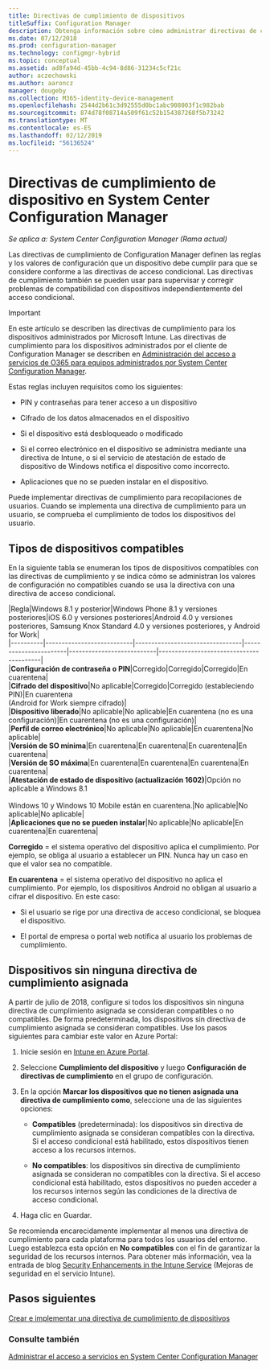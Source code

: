 ```yaml
---
title: Directivas de cumplimiento de dispositivos
titleSuffix: Configuration Manager
description: Obtenga información sobre cómo administrar directivas de cumplimiento en Configuration Manager para que los dispositivos sean compatibles con directivas de acceso condicional.
ms.date: 07/12/2018
ms.prod: configuration-manager
ms.technology: configmgr-hybrid
ms.topic: conceptual
ms.assetid: ad8fa94d-45bb-4c94-8d86-31234c5cf21c
author: aczechowski
ms.author: aaroncz
manager: dougeby
ms.collection: M365-identity-device-management
ms.openlocfilehash: 2544d2b61c3d92555d0bc1abc908003f1c982bab
ms.sourcegitcommit: 874d78f08714a509f61c52b154387268f5b73242
ms.translationtype: MT
ms.contentlocale: es-ES
ms.lasthandoff: 02/12/2019
ms.locfileid: "56136524"
---
```

# <a name="device-compliance-policies-in-system-center-configuration-manager"></a>Directivas de cumplimiento de dispositivo en System Center Configuration Manager

*Se aplica a: System Center Configuration Manager (Rama actual)*

Las directivas de cumplimiento de Configuration Manager definen las reglas y los valores de configuración que un dispositivo debe cumplir para que se considere conforme a las directivas de acceso condicional. Las directivas de cumplimiento también se pueden usar para supervisar y corregir problemas de compatibilidad con dispositivos independientemente del acceso condicional.  


> [!IMPORTANT]  
>  En este artículo se describen las directivas de cumplimiento para los dispositivos administrados por Microsoft Intune. Las directivas de cumplimiento para los dispositivos administrados por el cliente de Configuration Manager se describen en [Administración del acceso a servicios de O365 para equipos administrados por System Center Configuration Manager](/sccm/protect/deploy-use/manage-access-to-o365-services-for-pcs-managed-by-sccm).  

 Estas reglas incluyen requisitos como los siguientes:  

-   PIN y contraseñas para tener acceso a un dispositivo  

-   Cifrado de los datos almacenados en el dispositivo  

-   Si el dispositivo está desbloqueado o modificado  

-   Si el correo electrónico en el dispositivo se administra mediante una directiva de Intune, o si el servicio de atestación de estado de dispositivo de Windows notifica el dispositivo como incorrecto.  

-   Aplicaciones que no se pueden instalar en el dispositivo.  


 Puede implementar directivas de cumplimiento para recopilaciones de usuarios. Cuando se implementa una directiva de cumplimiento para un usuario, se comprueba el cumplimiento de todos los dispositivos del usuario.  



## <a name="supported-device-types"></a>Tipos de dispositivos compatibles

 En la siguiente tabla se enumeran los tipos de dispositivos compatibles con las directivas de cumplimiento y se indica cómo se administran los valores de configuración no compatibles cuando se usa la directiva con una directiva de acceso condicional.  

|Regla|Windows 8.1 y posterior|Windows Phone 8.1 y versiones posteriores|iOS 6.0 y versiones posteriores|Android 4.0 y versiones posteriores, Samsung Knox Standard 4.0 y versiones posteriores, y Android for Work|  
|----------|---------------------------|---------------------------------|-----------------------|---------------------------|-----------------------------------------|  
|**Configuración de contraseña o PIN**|Corregido|Corregido|Corregido|En cuarentena|  
|**Cifrado del dispositivo**|No aplicable|Corregido|Corregido (estableciendo PIN)|En cuarentena<br>(Android for Work siempre cifrado)|  
|**Dispositivo liberado**|No aplicable|No aplicable|En cuarentena (no es una configuración)|En cuarentena (no es una configuración)|  
|**Perfil de correo electrónico**|No aplicable|No aplicable|En cuarentena|No aplicable|  
|**Versión de SO mínima**|En cuarentena|En cuarentena|En cuarentena|En cuarentena|  
|**Versión de SO máxima**|En cuarentena|En cuarentena|En cuarentena|En cuarentena|  
|**Atestación de estado de dispositivo (actualización 1602)**|Opción no aplicable a Windows 8.1<br /><br /> Windows 10 y Windows 10 Mobile están en cuarentena.|No aplicable|No aplicable|No aplicable|  
|**Aplicaciones que no se pueden instalar**|No aplicable|No aplicable|En cuarentena|En cuarentena|

 **Corregido** = el sistema operativo del dispositivo aplica el cumplimiento. Por ejemplo, se obliga al usuario a establecer un PIN. Nunca hay un caso en que el valor sea no compatible.  

 **En cuarentena** = el sistema operativo del dispositivo no aplica el cumplimiento. Por ejemplo, los dispositivos Android no obligan al usuario a cifrar el dispositivo. En este caso:  

-   Si el usuario se rige por una directiva de acceso condicional, se bloquea el dispositivo.  

-   El portal de empresa o portal web notifica al usuario los problemas de cumplimiento.  



## <a name="devices-without-any-assigned-compliance-policy"></a>Dispositivos sin ninguna directiva de cumplimiento asignada
<!--2520152--> A partir de julio de 2018, configure si todos los dispositivos sin ninguna directiva de cumplimiento asignada se consideran compatibles o no compatibles. De forma predeterminada, los dispositivos sin directiva de cumplimiento asignada se consideran compatibles. Use los pasos siguientes para cambiar este valor en Azure Portal:

1. Inicie sesión en [Intune en Azure Portal](https://aka.ms/intuneportal).  

2. Seleccione **Cumplimiento del dispositivo** y luego **Configuración de directivas de cumplimiento** en el grupo de configuración.  

3. En la opción **Marcar los dispositivos que no tienen asignada una directiva de cumplimiento como**, seleccione una de las siguientes opciones:  

     - **Compatibles** (predeterminada): los dispositivos sin directiva de cumplimiento asignada se consideran compatibles con la directiva. Si el acceso condicional está habilitado, estos dispositivos tienen acceso a los recursos internos.  

     - **No compatibles**: los dispositivos sin directiva de cumplimiento asignada se consideran no compatibles con la directiva. Si el acceso condicional está habilitado, estos dispositivos no pueden acceder a los recursos internos según las condiciones de la directiva de acceso condicional.  

4. Haga clic en Guardar.  

Se recomienda encarecidamente implementar al menos una directiva de cumplimiento para cada plataforma para todos los usuarios del entorno. Luego establezca esta opción en **No compatibles** con el fin de garantizar la seguridad de los recursos internos. Para obtener más información, vea la entrada de blog [Security Enhancements in the Intune Service](https://aka.ms/compliance_policies) (Mejoras de seguridad en el servicio Intune).



## <a name="next-steps"></a>Pasos siguientes  
[Crear e implementar una directiva de cumplimiento de dispositivos](/sccm/mdm/deploy-use/create-compliance-policy)

### <a name="see-also"></a>Consulte también  
 [Administrar el acceso a servicios en System Center Configuration Manager](/sccm/protect/deploy-use/manage-access-to-services)
